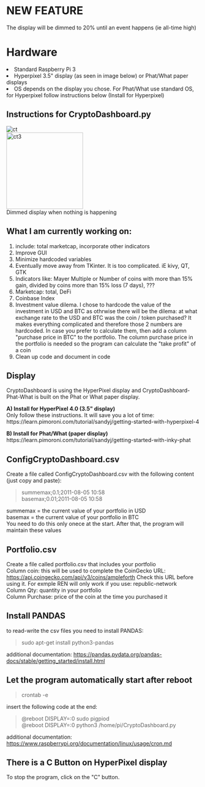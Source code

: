 # NEW FEATURE
The display will be dimmed to 20% until an event happens (ie all-time high)

# Hardware
<li>Standard Raspberry Pi 3
<li>Hyperpixel 3.5" display (as seen in image below) or Phat/What paper displays
<li>OS depends on the display you chose. For Phat/What use standard OS, for Hyperpixel follow instructions below (Install for Hyperpixel)

## Instructions for CryptoDashboard.py

<img src="https://i.ibb.co/vmLq42j/ct.jpg" alt="ct" border="0"><br>
<img src="https://i.ibb.co/4Vb7BJn/ct3.jpg" alt="ct3" width=200 alt="" border="0"></a><br>Dimmed display when nothing is happening

## What I am currently working on:
1. include: total marketcap, incorporate other indicators
2. Improve GUI
3. Minimize hardcoded variables
4. Eventually move away from TKinter. It is too complicated. iE kivy, QT, GTK
5. Indicators like: Mayer Multiple or Number of coins with more than 15% gain, divided by coins more than 15% loss (7 days), ???
6. Marketcap: total, DeFi
7. Coinbase Index
8. Investment value dilema. I chose to hardcode the value of the investment in USD and BTC as othrwise there will be the dilema: at what exchange rate to the USD and BTC was the coin / token purchased? It makes everything complicated and therefore those 2 numbers are hardcoded. In case you prefer to calculate them, then add a column "purchase price in BTC" to the portfolio. The column purchase price in the portfolio is needed so the program can calculate the "take profit" of a coin
9. Clean up code and document in code

## Display
CryptoDashboard is using the HyperPixel display and CryptoDashboard-Phat-What is built on the Phat or What paper display.<br>

<p><b>A) Install for HyperPixel 4.0 (3.5" display)</b><br>
    Only follow these instructions. It will save you a lot of time:<br>
    https://learn.pimoroni.com/tutorial/sandyj/getting-started-with-hyperpixel-4</p>

<p><b>B) Install for Phat/What (paper display)</b><br>
    https://learn.pimoroni.com/tutorial/sandyj/getting-started-with-inky-phat</p>


## ConfigCryptoDashboard.csv
Create a file called ConfigCryptoDashboard.csv with the following content (just copy and paste):<br>
> summemax;0.1;2011-08-05 10:58<br>
> basemax;0.01;2011-08-05 10:58<br>

summemax = the current value of your portfolio in USD<br>
basemax = the current value of your portfolio in BTC<br>
You need to do this only onece at the start. After that, the program will maintain these values

## Portfolio.csv
Create a file called portfolio.csv that includes your portfolio<br>
Column coin: this will be used to complete the CoinGecko URL: https://api.coingecko.com/api/v3/coins/ampleforth Check this URL before using it. For exmple REN will only work if you use: republic-network<br>
Column Qty: quantity in your portfolio<br>
Column Purchase: price of the coin at the time you purchased it<br>

## Install PANDAS
to read-write the csv files you need to install PANDAS:<br>
> sudo apt-get install python3-pandas

additional documentation: https://pandas.pydata.org/pandas-docs/stable/getting_started/install.html


## Let the program automatically start after reboot
> crontab -e

insert the following code at the end:<br>
> @reboot DISPLAY=:0 sudo pigpiod<br>
> @reboot DISPLAY=:0 python3 /home/pi/CryptoDashboard.py

additional documentation: https://www.raspberrypi.org/documentation/linux/usage/cron.md

## There is a C Button on HyperPixel display
To stop the program, click on the "C" button. 
